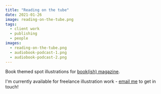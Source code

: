 ```yaml
---
title: "Reading on the tube"
date: 2021-01-26
image: reading-on-the-tube.png
tags:
  - client work
  - publishing
  - people
images:
  - reading-on-the-tube.png
  - audiobook-podcast-1.png
  - audiobook-podcast-2.png
---
```


Book themed spot illustrations for [book(ish) magazine](https://bookishmag.co.uk/).

I'm currently available for freelance illustration work - [email me](mailto:vicky.hughes@hotmail.com) to get in touch!